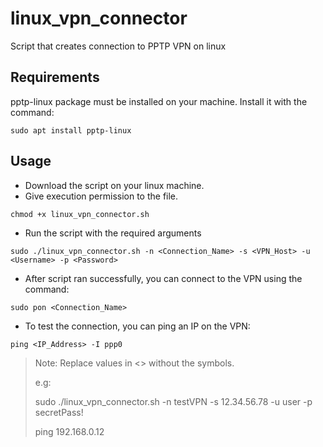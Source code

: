 # linux_vpn_connector
Script that creates connection to PPTP VPN on linux

## Requirements
pptp-linux package must be installed on your machine.
Install it with the command:
```
sudo apt install pptp-linux
```

## Usage
- Download the script on your linux machine.
- Give execution permission to the file.
```shell
chmod +x linux_vpn_connector.sh
```
- Run the script with the required arguments
```shell
sudo ./linux_vpn_connector.sh -n <Connection_Name> -s <VPN_Host> -u <Username> -p <Password>
```
- After script ran successfully, you can connect to the VPN using the command:
```shell
sudo pon <Connection_Name>
```
- To test the connection, you can ping an IP on the VPN:
```shell
ping <IP_Address> -I ppp0
```

>Note: Replace values in <> without the symbols.
>
>e.g:
>
>sudo ./linux_vpn_connector.sh -n testVPN -s 12.34.56.78 -u user -p secretPass!
>
>ping 192.168.0.12
